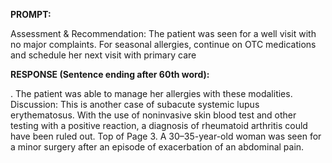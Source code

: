 **PROMPT:**

Assessment & Recommendation:  The patient was seen for a well visit with no major complaints. For seasonal allergies, continue on OTC medications and schedule her next visit with primary care

**RESPONSE (Sentence ending after 60th word):**

. The patient was able to manage her allergies with these modalities. Discussion:  This is another case of subacute systemic lupus erythematosus. With the use of noninvasive skin blood test and other testing with a positive reaction, a diagnosis of rheumatoid arthritis could have been ruled out. Top of Page  3. A 30–35-year-old woman was seen for a minor surgery after an episode of exacerbation of an abdominal pain. 